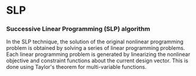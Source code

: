 SLP
===

### Successive Linear Programming (SLP) algorithm

In the SLP technique, the solution of the original nonlinear programming
problem is obtained by solving a series of linear programming problems.
Each linear programming problem is generated by linearizing the
nonlinear objective and constraint functions about the current design
vector. This is done using Taylor's theorem for
multi-variable functions.
